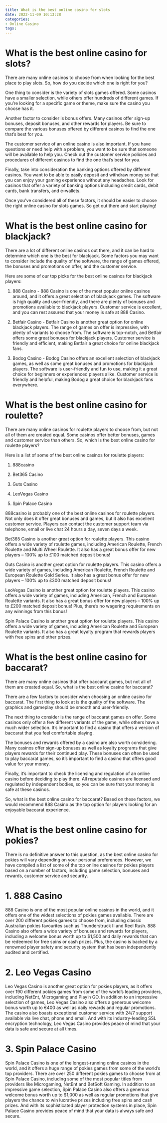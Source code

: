 ```yaml
---
title: What is the best online casino for slots
date: 2022-11-09 10:13:28
categories:
- Online Casino
tags:
---
```



#  What is the best online casino for slots?

There are many online casinos to choose from when looking for the best place to play slots. So, how do you decide which one is right for you?

One thing to consider is the variety of slots games offered. Some casinos have a smaller selection, while others offer hundreds of different games. If you’re looking for a specific game or theme, make sure the casino you choose has it.

Another factor to consider is bonus offers. Many casinos offer sign-up bonuses, deposit bonuses, and other rewards for players. Be sure to compare the various bonuses offered by different casinos to find the one that’s best for you.

The customer service of an online casino is also important. If you have questions or need help with a problem, you want to be sure that someone will be available to help you. Check out the customer service policies and procedures of different casinos to find the one that’s best for you.

Finally, take into consideration the banking options offered by different casinos. You want to be able to easily deposit and withdraw money so that you can enjoy your gaming experience without any headaches. Look for casinos that offer a variety of banking options including credit cards, debit cards, bank transfers, and e-wallets.

Once you’ve considered all of these factors, it should be easier to choose the right online casino for slots games. So get out there and start playing!

#  What is the best online casino for blackjack?



There are a lot of different online casinos out there, and it can be hard to determine which one is the best for blackjack. Some factors you may want to consider include the quality of the software, the range of games offered, the bonuses and promotions on offer, and the customer service.


Here are some of our top picks for the best online casinos for blackjack players:


1. 888 Casino - 888 Casino is one of the most popular online casinos around, and it offers a great selection of blackjack games. The software is high quality and user-friendly, and there are plenty of bonuses and promotions available to blackjack players. Customer service is excellent, and you can rest assured that your money is safe at 888 Casino.


2. Betfair Casino - Betfair Casino is another great option for online blackjack players. The range of games on offer is impressive, with plenty of variants to choose from. The software is top-notch, and Betfair offers some great bonuses for blackjack players. Customer service is friendly and efficient, making Betfair a great choice for online blackjack fans.


3. Bodog Casino - Bodog Casino offers an excellent selection of blackjack games, as well as some great bonuses and promotions for blackjack players. The software is user-friendly and fun to use, making it a great choice for beginners or experienced players alike. Customer service is friendly and helpful, making Bodog a great choice for blackjack fans everywhere.

#  What is the best online casino for roulette?

There are many online casinos for roulette players to choose from, but not all of them are created equal. Some casinos offer better bonuses, games and customer service than others. So, which is the best online casino for roulette players?

Here is a list of some of the best online casinos for roulette players:

1. 888casino

2. Bet365 Casino

3. Guts Casino

4. LeoVegas Casino

5. Spin Palace Casino

888casino is probably one of the best online casinos for roulette players. Not only does it offer great bonuses and games, but it also has excellent customer service. Players can contact the customer support team via telephone, email or live chat 24 hours a day, seven days a week.

Bet365 Casino is another great option for roulette players. This casino offers a wide variety of roulette games, including American Roulette, French Roulette and Multi Wheel Roulette. It also has a great bonus offer for new players – 100% up to £100 matched deposit bonus!

Guts Casino is another great option for roulette players. This casino offers a wide variety of games, including American Roulette, French Roulette and European Roulette Gold Series. It also has a great bonus offer for new players – 100% up to £300 matched deposit bonus!

LeoVegas Casino is another great option for roulette players. This casino offers a wide variety of games, including American, French and European Roulette variants. It also has a great bonus offer for new players – 100% up to £200 matched deposit bonus! Plus, there’s no wagering requirements on any winnings from this bonus!


Spin Palace Casino is another great option for roulette players. This casino offers a wide variety of games, including American Roulette and European Roulette variants. It also has a great loyalty program that rewards players with free spins and other prizes.

#  What is the best online casino for baccarat?

There are many online casinos that offer baccarat games, but not all of them are created equal. So, what is the best online casino for baccarat?

There are a few factors to consider when choosing an online casino for baccarat. The first thing to look at is the quality of the software. The graphics and gameplay should be smooth and user-friendly.

The next thing to consider is the range of baccarat games on offer. Some casinos only offer a few different variants of the game, while others have a much wider selection. It’s important to find a casino that offers a version of baccarat that you feel comfortable playing.

The bonuses and rewards offered by a casino are also worth considering. Many casinos offer sign-up bonuses as well as loyalty programs that give players rewards for their continued play. These bonuses can often be used to play baccarat games, so it’s important to find a casino that offers good value for your money.

Finally, it’s important to check the licensing and regulation of an online casino before deciding to play there. All reputable casinos are licensed and regulated by independent bodies, so you can be sure that your money is safe at these casinos.

So, what is the best online casino for baccarat? Based on these factors, we would recommend 888 Casino as the top option for players looking for an enjoyable baccarat experience.

#  What is the best online casino for pokies?

There is no definitive answer to this question, as the best online casino for pokies will vary depending on your personal preferences. However, we have compiled a list of some of the top online casinos for pokies players based on a number of factors, including game selection, bonuses and rewards, customer service and security.

# 1. 888 Casino

888 Casino is one of the most popular online casinos in the world, and it offers one of the widest selections of pokies games available. There are over 200 different pokies games to choose from, including classic Australian pokies favourites such as Thunderstruck II and Reel Rush. 888 Casino also offers a wide variety of bonuses and rewards for players, including a welcome bonus worth up to $1,500 and daily rewards that can be redeemed for free spins or cash prizes. Plus, the casino is backed by a renowned player safety and security system that has been independently audited and certified.

# 2. Leo Vegas Casino

Leo Vegas Casino is another great option for pokies players, as it offers over 190 different pokies games from some of the world’s leading providers, including NetEnt, Microgaming and Play’n GO. In addition to an impressive selection of games, Leo Vegas Casino also offers a generous welcome bonus worth up to €400 as well as daily rewards and regular promotions. The casino also boasts exceptional customer service with 24/7 support available via live chat, phone and email. And with its industry-leading SSL encryption technology, Leo Vegas Casino provides peace of mind that your data is safe and secure at all times.

# 3. Spin Palace Casino

Spin Palace Casino is one of the longest-running online casinos in the world, and it offers a huge range of pokies games from some of the world’s top providers. There are over 250 different pokies games to choose from at Spin Palace Casino, including some of the most popular titles from providers like Microgaming, NetEnt and BetSoft Gaming. In addition to an impressive game selection, Spin Palace Casino also offers a generous welcome bonus worth up to $1,000 as well as regular promotions that give players the chance to win lucrative prizes including free spins and cash prizes. And with its sophisticated player protection systems in place, Spin Palace Casino provides peace of mind that your data is always safe and secure.